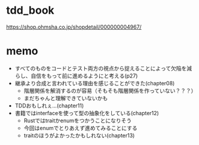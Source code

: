 # tdd_book
https://shop.ohmsha.co.jp/shopdetail/000000004967/

# memo
- すべてのものをコードとテスト両方の視点から捉えることによって欠陥を減らし、自信をもって前に進めるようにと考える(p27)
- 継承より合成と言われている理由を感じることができた(chapter08)
  - 階層関係を解消するのが容易（そもそも階層関係を作っていない？？？）
  - まだちゃんと理解できていないかも
- TDDおもしれぇ...(chapter11)
- 書籍ではinterfaceを使って型の抽象化をしている(chapter12)
  - Rustではtraitかenumをつかうことになりそう
  - 今回はenumでとりあえず進めてみることにする
  - traitのほうがよかったかもしれない(chapter13)